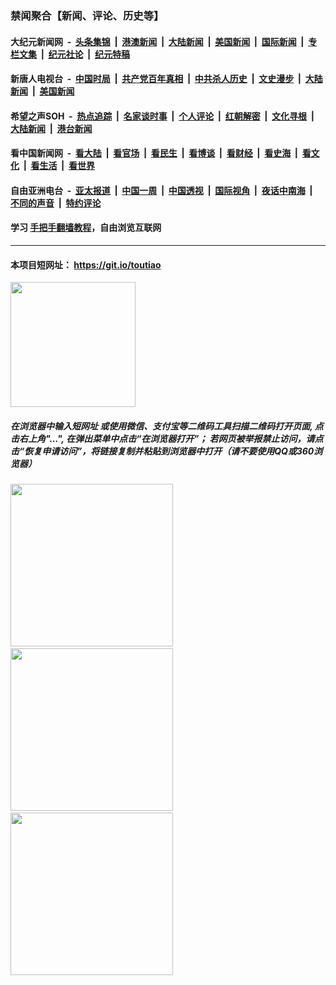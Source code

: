 ### 禁闻聚合【新闻、评论、历史等】

#### 大纪元新闻网 &nbsp;-&nbsp; [头条集锦](indexes/E头条集锦.md?t=02171511) &nbsp;|&nbsp; [港澳新闻](indexes/E港澳新闻.md?t=02171511)  &nbsp;|&nbsp; [大陆新闻](indexes/E大陆新闻.md?t=02171511) &nbsp;|&nbsp; [美国新闻](indexes/E美国新闻.md?t=02171511) &nbsp;|&nbsp; [国际新闻](indexes/E国际新闻.md?t=02171511) &nbsp;|&nbsp; [专栏文集](indexes/E专栏文集.md?t=02171511) &nbsp;|&nbsp; [纪元社论](indexes/E纪元社论.md?t=02171511) &nbsp;|&nbsp; [纪元特稿](indexes/E纪元特稿.md?t=02171511) 

#### 新唐人电视台 &nbsp;-&nbsp; [中国时局](indexes/N中国时局.md?t=02171511) &nbsp;|&nbsp; [共产党百年真相](indexes/N共产党百年真相.md?t=02171511) &nbsp;|&nbsp; [中共杀人历史](indexes/N中共杀人历史.md?t=02171511) &nbsp;|&nbsp; [文史漫步](indexes/N文史漫步.md?t=02171511) &nbsp;|&nbsp; [大陆新闻](indexes/N大陆新闻.md?t=02171511) &nbsp;|&nbsp; [美国新闻](indexes/N美国新闻.md?t=02171511)

#### 希望之声SOH &nbsp;-&nbsp; [热点追踪](indexes/H热点追踪.md?t=02171511) &nbsp;|&nbsp; [名家谈时事](indexes/H名家谈时事.md?t=02171511) &nbsp;|&nbsp; [个人评论](indexes/H个人评论.md?t=02171511)  &nbsp;|&nbsp; [红朝解密](indexes/H红朝解密.md?t=02171511) &nbsp;|&nbsp; [文化寻根](indexes/H文化寻根.md?t=02171511) &nbsp;|&nbsp; [大陆新闻](indexes/H大陆新闻.md?t=02171511) &nbsp;|&nbsp; [港台新闻](indexes/H港台新闻.md?t=02171511)

#### 看中国新闻网 &nbsp;-&nbsp; [看大陆](indexes/S看大陆.md?t=02171511) &nbsp;|&nbsp; [看官场](indexes/S看官场.md?t=02171511) &nbsp;|&nbsp; [看民生](indexes/S看民生.md?t=02171511)  &nbsp;|&nbsp; [看博谈](indexes/S看博谈.md?t=02171511) &nbsp;|&nbsp; [看财经](indexes/S看财经.md?t=02171511) &nbsp;|&nbsp; [看史海](indexes/S看史海.md?t=02171511) &nbsp;|&nbsp; [看文化](indexes/S看文化.md?t=02171511) &nbsp;|&nbsp; [看生活](indexes/S看生活.md?t=02171511) &nbsp;|&nbsp; [看世界](indexes/S看世界.md?t=02171511)

#### 自由亚洲电台 &nbsp;-&nbsp; [亚太报道](indexes/R亚太报道.md?t=02171511) &nbsp;|&nbsp; [中国一周](indexes/R中国一周.md?t=02171511) &nbsp;|&nbsp; [中国透视](indexes/R中国透视.md?t=02171511)  &nbsp;|&nbsp; [国际视角](indexes/R国际视角.md?t=02171511) &nbsp;|&nbsp; [夜话中南海](indexes/R夜话中南海.md?t=02171511) &nbsp;|&nbsp; [不同的声音](indexes/R不同的声音.md?t=02171511) &nbsp;|&nbsp; [特约评论](indexes/R特约评论.md?t=02171511)

#### 学习 [手把手翻墙教程](https://github.com/gfw-breaker/guides/wiki)，自由浏览互联网

----

#### 本项目短网址： https://git.io/toutiao
<img src="https://raw.githubusercontent.com/gfw-breaker/banned-news/master/scripts/img/qr.png" width="200px"/>  

##### 在浏览器中输入短网址 或使用微信、支付宝等二维码工具扫描二维码打开页面, 点击右上角"...", 在弹出菜单中点击“在浏览器打开”； 若网页被举报禁止访问，请点击“恢复申请访问”，将链接复制并粘贴到浏览器中打开（请不要使用QQ或360浏览器）

<img src="https://raw.githubusercontent.com/gfw-breaker/banned-news/master/scripts/img/1.png" width="260px"/> &nbsp; <img src="https://raw.githubusercontent.com/gfw-breaker/banned-news/master/scripts/img/2.png" width="260px"/> &nbsp; <img src="https://raw.githubusercontent.com/gfw-breaker/banned-news/master/scripts/img/3.png" width="260px"/>
